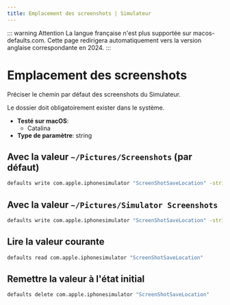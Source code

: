 ```yaml
---
title: Emplacement des screenshots | Simulateur
---
```


::: warning Attention
La langue française n'est plus supportée sur macos-defaults.com. Cette page redirigera automatiquement vers la version anglaise correspondante en 2024.
:::

# Emplacement des screenshots

Préciser le chemin par défaut des screenshots du Simulateur.

Le dossier doit obligatoirement exister dans le système.

<!-- break lists -->

- **Testé sur macOS**:
  - Catalina
- **Type de paramètre**: string

## Avec la valeur `~/Pictures/Screenshots` (par défaut)

```bash
defaults write com.apple.iphonesimulator "ScreenShotSaveLocation" -string "~/Pictures/Screenshots"
```

## Avec la valeur `~/Pictures/Simulator Screenshots`

```bash
defaults write com.apple.iphonesimulator "ScreenShotSaveLocation" -string "~/Pictures/Simulator Screenshots"
```

## Lire la valeur courante

```bash
defaults read com.apple.iphonesimulator "ScreenShotSaveLocation"
```

## Remettre la valeur à l'état initial

```bash
defaults delete com.apple.iphonesimulator "ScreenShotSaveLocation"
```
